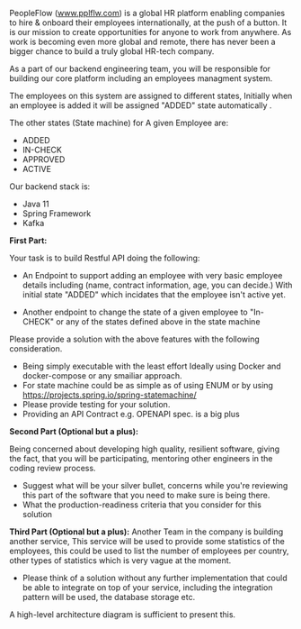 

PeopleFlow (www.pplflw.com) is a global HR platform enabling companies to hire & onboard their employees internationally, at the push of a button. It is our mission to create opportunities for anyone to work from anywhere. As work is becoming even more global and remote, there has never been a bigger chance to build a truly global HR-tech company.


As a part of our backend engineering team, you will be responsible for building our core platform including an  employees managment system.

The employees on this system are assigned to different states, Initially when an employee is added it will be assigned "ADDED" state automatically .


The other states (State machine) for A given Employee are:
- ADDED
- IN-CHECK
- APPROVED
- ACTIVE

Our backend stack is:
- Java 11 
- Spring Framework 
- Kafka


**First Part:**


Your task is to build  Restful API doing the following:
- An Endpoint to support adding an employee with very basic employee details including (name, contract information, age, you can decide.) With initial state "ADDED" which incidates that the employee isn't active yet.

- Another endpoint to change the state of a given employee to "In-CHECK" or any of the states defined above in the state machine 

Please provide a solution with the  above features with the following consideration.

- Being simply executable with the least effort Ideally using Docker and docker-compose or any smailiar approach.
- For state machine could be as simple as of using ENUM or by using https://projects.spring.io/spring-statemachine/ 
- Please provide testing for your solution.
- Providing an API Contract e.g. OPENAPI spec. is a big plus




**Second Part (Optional but a plus):**

Being concerned about developing high quality, resilient software, giving the fact, that you will be participating, mentoring other engineers in the coding review process.


- Suggest what will be your silver bullet, concerns while you're reviewing this part of the software that you need to make sure is being there.
- What the production-readiness criteria that you consider for this solution





**Third Part (Optional but a plus):**
Another Team in the company is building another service, This service will be used to provide some statistics of the employees, this could be used to list the number of employees per country, other types of statistics which is very vague at the moment.


- Please think of a solution without any further implementation that could be able to integrate on top of your service, including the integration pattern will be used, the database storage etc.

A high-level architecture diagram is sufficient to present this.




